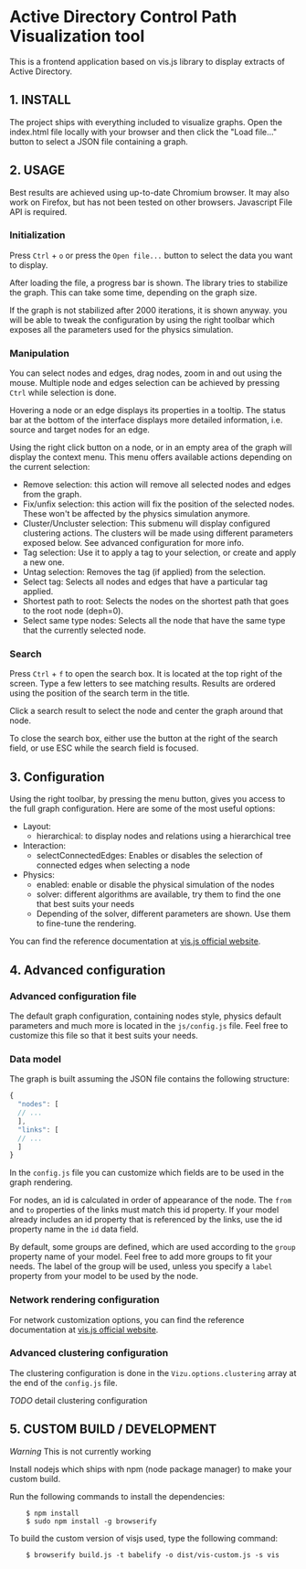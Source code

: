 # Active Directory Control Path Visualization tool

This is a frontend application based on vis.js library to display extracts of Active Directory.

## 1. INSTALL

The project ships with everything included to visualize graphs.
Open the index.html file locally with your browser and then click the "Load file..." button to 
select a JSON file containing a graph.
        
## 2. USAGE

Best results are achieved using up-to-date Chromium browser. It may also work on Firefox, but has not been 
tested on other browsers. Javascript File API is required.

### Initialization

Press `Ctrl` + `o` or press the `Open file...` button to select the data you want to display.

After loading the file, a progress bar is shown. The library tries to stabilize the graph.
This can take some time, depending on the graph size.

If the graph is not stabilized after 2000 iterations, it is shown anyway. you will be able to tweak the 
configuration by using the right toolbar which exposes all the parameters used for the physics simulation.

### Manipulation

You can select nodes and edges, drag nodes, zoom in and out using the mouse. Multiple node and edges
selection can be achieved by pressing `Ctrl` while selection is done.

Hovering a node or an edge displays its properties in a tooltip. The status bar at the bottom of the
interface displays more detailed information, i.e. source and target nodes for an edge.

Using the right click button on a node, or in an empty area of the graph will display the context
menu. This menu offers available actions depending on the current selection:
- Remove selection: this action will remove all selected nodes and edges from the graph.
- Fix/unfix selection: this action will fix the position of the selected nodes. These won't be
  affected by the physics simulation anymore.
- Cluster/Uncluster selection: This submenu will display configured clustering actions. The clusters
  will be made using different parameters exposed below. See advanced configuration for more info.
- Tag selection: Use it to apply a tag to your selection, or create and apply a new one.
- Untag selection: Removes the tag (if applied) from the selection.
- Select tag: Selects all nodes and edges that have a particular tag applied.
- Shortest path to root: Selects the nodes on the shortest path that goes to the root node (deph=0).
- Select same type nodes: Selects all the node that have the same type that the currently selected
  node.

### Search

Press `Ctrl` + `f` to open the search box. It is located at the top right of the screen. Type a few 
letters to see matching results. Results are ordered using the position of the search term in the 
title.

Click a search result to select the node and center the graph around that node.

To close the search box, either use the button at the right of the search field, or use ESC while
the search field is focused.

## 3. Configuration

Using the right toolbar, by pressing the menu button, gives you access to the full graph configuration.
Here are some of the most useful options:
- Layout:
  - hierarchical: to display nodes and relations using a hierarchical tree 
- Interaction:
  - selectConnectedEdges: Enables or disables the selection of connected edges when selecting a node
- Physics:
  - enabled: enable or disable the physical simulation of the nodes
  - solver: different algorithms are available, try them to find the one that best suits your needs
  - Depending of the solver, different parameters are shown. Use them to fine-tune the rendering.

You can find the reference documentation at [vis.js official website](http://visjs.org).

## 4. Advanced configuration

### Advanced configuration file

The default graph configuration, containing nodes style, physics default parameters and much more is 
located in the `js/config.js` file. Feel free to customize this file so that it best suits your 
needs.

### Data model

The graph is built assuming the JSON file contains the following structure:
```javascript
{
  "nodes": [
  // ...
  ],
  "links": [
  // ...
  ]
}
```

In the `config.js` file you can customize which fields are to be used in the graph rendering.

For nodes, an id is calculated in order of appearance of the node. The `from` and `to` properties
of the links must match this id property. If your model already includes an id property that is 
referenced by the links, use the id property name in the `id` data field.

By default, some groups are defined, which are used according to the `group` property name of 
your model. Feel free to add more groups to fit your needs. The label of the group will be used,
unless you specify a `label` property from your model to be used by the node.

### Network rendering configuration

For network customization options, you can find the reference documentation at 
[vis.js official website](http://visjs.org).

### Advanced clustering configuration

The clustering configuration is done in the `Vizu.options.clustering` array at the end of the
`config.js` file. 

*TODO* detail clustering configuration

## 5. CUSTOM BUILD / DEVELOPMENT

*Warning* This is not currently working

Install nodejs which ships with npm (node package manager) to make your custom build.

Run the following commands to install the dependencies:

        $ npm install
        $ sudo npm install -g browserify

To build the custom version of visjs used, type the following command:

        $ browserify build.js -t babelify -o dist/vis-custom.js -s vis

